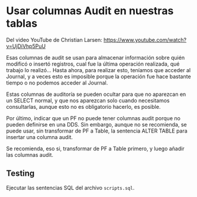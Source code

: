 # Usar columnas Audit en nuestras tablas

Del video YouTube de Christian Larsen: https://www.youtube.com/watch?v=UjDiVhp5PuU

Esas columnas de audit se usan para almacenar información sobre quién modificó o insertó registros, cual fue la última operación realizada, qué trabajo lo realizó... Hasta ahora, para realizar esto, teníamos que acceder al Journal, y a veces esto es imposible porque la operación fue hace bastante tiempo o no podemos acceder al Journal.

Estas columnas de auditoría se pueden ocultar para que no aparezcan en un SELECT normal, y que nos aparezcan solo cuando necesitamos consultarlas, aunque esto no es obligatorio hacerlo, es posible.

Por último, indicar que un PF no puede tener columnas audit porque no pueden definirse en una DDS. Sin embargo, aunque no se recomienda, se puede usar, sin transformar de PF a Table, la sentencia ALTER TABLE para insertar una columna audit.

Se recomienda, eso si, transformar de PF a Table primero, y luego añadir las columnas audit.

## Testing

Ejecutar las sentencias SQL del archivo `scripts.sql`.
